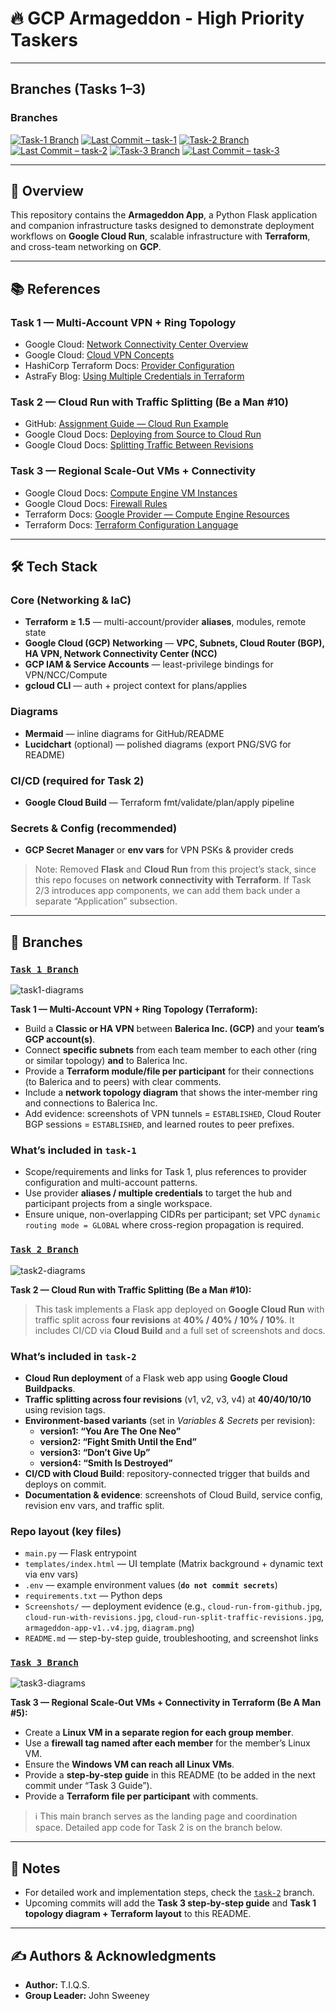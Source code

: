# 🔥 GCP Armageddon - High Priority Taskers

---

## Branches (Tasks 1–3)

### Branches

[![Task-1 Branch](https://img.shields.io/badge/Branch-task--1-blue?logo=git)](https://github.com/tiqsclass6/gpc-armageddon/tree/task-1)
[![Last Commit – task-1](https://img.shields.io/github/last-commit/tiqsclass6/gpc-armageddon/task-1?logo=github&label=last%20commit)](https://github.com/tiqsclass6/gpc-armageddon/tree/task-1)
[![Task-2 Branch](https://img.shields.io/badge/Branch-task--2-blue?logo=git)](https://github.com/tiqsclass6/gpc-armageddon/tree/task-2)
[![Last Commit – task-2](https://img.shields.io/github/last-commit/tiqsclass6/gpc-armageddon/task-2?logo=github&label=last%20commit)](https://github.com/tiqsclass6/gpc-armageddon/tree/task-2)
[![Task-3 Branch](https://img.shields.io/badge/Branch-task--3-blue?logo=git)](https://github.com/tiqsclass6/gpc-armageddon/tree/task-3)
[![Last Commit – task-3](https://img.shields.io/github/last-commit/tiqsclass6/gpc-armageddon/task-3?logo=github&label=last%20commit)](https://github.com/tiqsclass6/gpc-armageddon/tree/task-3)

---

## 📖 Overview

This repository contains the **Armageddon App**, a Python Flask application and companion infrastructure tasks designed to demonstrate deployment workflows on **Google Cloud Run**, scalable infrastructure with **Terraform**, and cross-team networking on **GCP**.

---

## 📚 References

### Task 1 — Multi-Account VPN + Ring Topology

- Google Cloud: [Network Connectivity Center Overview](https://cloud.google.com/network-connectivity/docs/network-connectivity-center/concepts/overview)  
- Google Cloud: [Cloud VPN Concepts](https://cloud.google.com/network-connectivity/docs/vpn/concepts/overview)  
- HashiCorp Terraform Docs: [Provider Configuration](https://developer.hashicorp.com/terraform/language/providers/configuration)  
- AstraFy Blog: [Using Multiple Credentials in Terraform](https://astrafy.io/the-hub/blog/technical/terraform-provider-using-multiple-credentials)  

### Task 2 — Cloud Run with Traffic Splitting (Be a Man #10)

- GitHub: [Assignment Guide — Cloud Run Example](https://github.com/aaron-dm-mcdonald/cloud-run-ex/blob/main/assignment.md)  
- Google Cloud Docs: [Deploying from Source to Cloud Run](https://cloud.google.com/run/docs/deploying-source-code)  
- Google Cloud Docs: [Splitting Traffic Between Revisions](https://cloud.google.com/run/docs/rollouts-rollbacks-traffic-migration)  

### Task 3 — Regional Scale-Out VMs + Connectivity

- Google Cloud Docs: [Compute Engine VM Instances](https://cloud.google.com/compute/docs/instances)  
- Google Cloud Docs: [Firewall Rules](https://cloud.google.com/vpc/docs/firewalls)  
- Terraform Docs: [Google Provider — Compute Engine Resources](https://registry.terraform.io/providers/hashicorp/google/latest/docs/resources/compute_instance)  
- Terraform Docs: [Terraform Configuration Language](https://developer.hashicorp.com/terraform/language)  

---

## 🛠️ Tech Stack

### Core (Networking & IaC)

- **Terraform ≥ 1.5** — multi-account/provider **aliases**, modules, remote state
- **Google Cloud (GCP) Networking** — **VPC, Subnets, Cloud Router (BGP), HA VPN, Network Connectivity Center (NCC)**
- **GCP IAM & Service Accounts** — least-privilege bindings for VPN/NCC/Compute
- **gcloud CLI** — auth + project context for plans/applies

### Diagrams

- **Mermaid** — inline diagrams for GitHub/README
- **Lucidchart** (optional) — polished diagrams (export PNG/SVG for README)

### CI/CD (required for Task 2)

- **Google Cloud Build** — Terraform fmt/validate/plan/apply pipeline

### Secrets & Config (recommended)

- **GCP Secret Manager** or **env vars** for VPN PSKs & provider creds

> Note: Removed **Flask** and **Cloud Run** from this project’s stack, since this repo focuses on **network connectivity with Terraform**. If Task 2/3 introduces app components, we can add them back under a separate “Application” subsection.

---

## 🔗 Branches

### [`Task 1 Branch`](https://github.com/tiqsclass6/gpc-armageddon/tree/task-1)

![task1-diagrams](/Diagrams/task1-diagram.png)

**Task 1 — Multi‑Account VPN + Ring Topology (Terraform):**

- Build a **Classic or HA VPN** between **Balerica Inc. (GCP)** and your **team’s GCP account(s)**.
- Connect **specific subnets** from each team member to each other (ring or similar topology) **and** to Balerica Inc.
- Provide a **Terraform module/file per participant** for their connections (to Balerica and to peers) with clear comments.
- Include a **network topology diagram** that shows the inter‑member ring and connections to Balerica Inc.
- Add evidence: screenshots of VPN tunnels = `ESTABLISHED`, Cloud Router BGP sessions = `ESTABLISHED`, and learned routes to peer prefixes.

### What’s included in `task-1`

- Scope/requirements and links for Task 1, plus references to provider configuration and multi-account patterns.
- Use provider **aliases / multiple credentials** to target the hub and participant projects from a single workspace.
- Ensure unique, non-overlapping CIDRs per participant; set VPC `dynamic routing mode = GLOBAL` where cross-region propagation is required.

### [`Task 2 Branch`](https://github.com/tiqsclass6/gpc-armageddon/tree/task-2)

![task2-diagrams](/Diagrams/task2-diagram.png)

**Task 2 — Cloud Run with Traffic Splitting (Be a Man #10):**

> This task implements a Flask app deployed on **Google Cloud Run** with traffic split across **four revisions** at **40% / 40% / 10% / 10%**. It includes CI/CD via **Cloud Build** and a full set of screenshots and docs.

### What’s included in `task-2`

- **Cloud Run deployment** of a Flask web app using **Google Cloud Buildpacks**.
- **Traffic splitting across four revisions** (v1, v2, v3, v4) at **40/40/10/10** using revision tags.
- **Environment-based variants** (set in *Variables & Secrets* per revision):
  - **version1: “You Are The One Neo”**
  - **version2: “Fight Smith Until the End”**
  - **version3: “Don’t Give Up”**
  - **version4: “Smith Is Destroyed”**
- **CI/CD with Cloud Build**: repository-connected trigger that builds and deploys on commit.
- **Documentation & evidence**: screenshots of Cloud Build, service config, revision env vars, and traffic split.

### Repo layout (key files)

- `main.py` — Flask entrypoint  
- `templates/index.html` — UI template (Matrix background + dynamic text via env vars)  
- `.env` — example environment values (**`do not commit secrets`**)
- `requirements.txt` — Python deps  
- `Screenshots/` — deployment evidence (e.g., `cloud-run-from-github.jpg`, `cloud-run-with-revisions.jpg`, `cloud-run-split-traffic-revisions.jpg`, `armageddon-app-v1..v4.jpg`, `diagram.png`)  
- `README.md` — step-by-step guide, troubleshooting, and screenshot links

### [`Task 3 Branch`](https://github.com/tiqsclass6/gpc-armageddon/tree/task-3)

![task3-diagrams](/Diagrams/task3-diagram.png)

**Task 3 — Regional Scale‑Out VMs + Connectivity in Terraform (Be A Man #5):**

- Create a **Linux VM in a separate region for each group member**.
- Use a **firewall tag named after each member** for the member’s Linux VM.
- Ensure the **Windows VM can reach all Linux VMs**.
- Provide a **step‑by‑step guide** in this README (to be added in the next commit under “Task 3 Guide”).  
- Provide a **Terraform file per participant** with comments.

> ℹ️ This main branch serves as the landing page and coordination space. Detailed app code for Task 2 is on the branch below.

---

## 📌 Notes

- For detailed work and implementation steps, check the [`task-2`](https://github.com/tiqsclass6/gpc-armageddon/tree/task-2) branch.  
- Upcoming commits will add the **Task 3 step‑by‑step guide** and **Task 1 topology diagram + Terraform layout** to this README.

---

## ✍️ Authors & Acknowledgments

- **Author:** T.I.Q.S.
- **Group Leader:** John Sweeney
